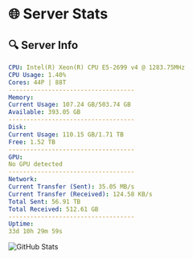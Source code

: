 # 🌐 Server Stats
## 🔍 Server Info
```yaml
CPU: Intel(R) Xeon(R) CPU E5-2699 v4 @ 1283.75MHz
CPU Usage: 1.40%
Cores: 44P | 88T
-----------------------------------
Memory:
Current Usage: 107.24 GB/503.74 GB
Available: 393.05 GB
-----------------------------------
Disk:
Current Usage: 110.15 GB/1.71 TB
Free: 1.52 TB
-----------------------------------
GPU:
No GPU detected
-----------------------------------
Network:
Current Transfer (Sent): 35.05 MB/s
Current Transfer (Received): 124.58 KB/s
Total Sent: 56.91 TB
Total Received: 512.61 GB
-----------------------------------
Uptime:
33d 10h 29m 59s
```
![GitHub Stats](https://img.shields.io/badge/Updated-2025-04-10_07:52:48-blue)